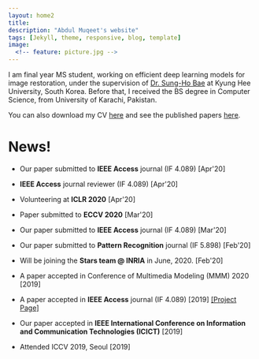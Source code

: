 ```yaml
---
layout: home2
title: 
description: "Abdul Muqeet's website"
tags: [Jekyll, theme, responsive, blog, template]
image:
  <!-- feature: picture.jpg -->
---
```

<p>I am final year MS student, working on efficient deep learning models for image restoration, under the supervision of <a href="https://scholar.google.com/citations?user=EULut5oAAAAJ">Dr. Sung-Ho Bae</a> at Kyung Hee University, South Korea. Before that, I received the BS degree in Computer Science, from University of Karachi, Pakistan. </p>

<p>You can also download my CV <a href="https://drive.google.com/file/d/12jhPEmOwAXEV75vj5saGoPk4z6EGpFt0">here</a> and see the published papers <a href ="https://scholar.google.com/citations?user=-BBpuKMAAAAJ&hl=en&oi=ao">here</a>.</p>
 


# News!

* Our paper submitted to <b>IEEE Access</b> journal (IF 4.089) [Apr'20]

* <b>IEEE Access</b> journal reviewer (IF 4.089) [Apr'20]

* Volunteering at <b>ICLR 2020</b> [Apr'20]

* Paper submitted to <b>ECCV 2020</b> [Mar'20]

* Our paper submitted to <b>IEEE Access</b> journal (IF 4.089) [Mar'20]

* Our paper submitted to <b>Pattern Recognition</b> journal (IF 5.898) [Feb'20]

* Will be joining the <b>Stars team @ INRIA</b> in June, 2020. [Feb'20]

* A paper accepted in Conference of Multimedia Modeling (MMM) 2020 [2019]

* A paper accepted in <b>IEEE Access</b> journal (IF 4.089) [2019] <a href="https://github.com/AbdulMoqeet/HRAN">[Project Page]</a>

* Our paper accepted in <b>IEEE International Conference on Information and Communication Technologies (ICICT)</b> [2019]

* Attended ICCV 2019, Seoul [2019]

